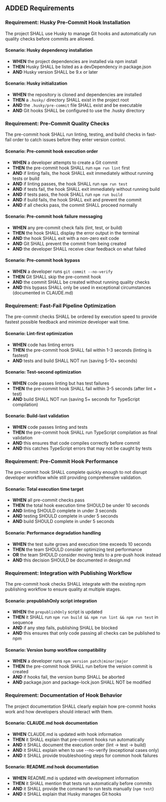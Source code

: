 ## ADDED Requirements

### Requirement: Husky Pre-Commit Hook Installation

The project SHALL use Husky to manage Git hooks and automatically run quality checks before commits are allowed.

#### Scenario: Husky dependency installation

- **WHEN** the project dependencies are installed via npm install
- **THEN** Husky SHALL be listed as a devDependency in package.json
- **AND** Husky version SHALL be 9.x or later

#### Scenario: Husky initialization

- **WHEN** the repository is cloned and dependencies are installed
- **THEN** a `.husky/` directory SHALL exist in the project root
- **AND** the `.husky/pre-commit` file SHALL exist and be executable
- **AND** Git hooks SHALL be configured to use the .husky directory

### Requirement: Pre-Commit Quality Checks

The pre-commit hook SHALL run linting, testing, and build checks in fast-fail order to catch issues before they enter version control.

#### Scenario: Pre-commit hook execution order

- **WHEN** a developer attempts to create a Git commit
- **THEN** the pre-commit hook SHALL run `npm run lint` first
- **AND** if linting fails, the hook SHALL exit immediately without running tests or build
- **AND** if linting passes, the hook SHALL run `npm run test`
- **AND** if tests fail, the hook SHALL exit immediately without running build
- **AND** if tests pass, the hook SHALL run `npm run build`
- **AND** if build fails, the hook SHALL exit and prevent the commit
- **AND** if all checks pass, the commit SHALL proceed normally

#### Scenario: Pre-commit hook failure messaging

- **WHEN** any pre-commit check fails (lint, test, or build)
- **THEN** the hook SHALL display the error output in the terminal
- **AND** the hook SHALL exit with a non-zero exit code
- **AND** Git SHALL prevent the commit from being created
- **AND** the developer SHALL receive clear feedback on what failed

#### Scenario: Pre-commit hook bypass

- **WHEN** a developer runs `git commit --no-verify`
- **THEN** Git SHALL skip the pre-commit hook
- **AND** the commit SHALL be created without running quality checks
- **AND** this bypass SHALL only be used in exceptional circumstances (documented in CLAUDE.md)

### Requirement: Fast-Fail Pipeline Optimization

The pre-commit checks SHALL be ordered by execution speed to provide fastest possible feedback and minimize developer wait time.

#### Scenario: Lint-first optimization

- **WHEN** code has linting errors
- **THEN** the pre-commit hook SHALL fail within 1-3 seconds (linting is fastest)
- **AND** tests and build SHALL NOT run (saving 5-10+ seconds)

#### Scenario: Test-second optimization

- **WHEN** code passes linting but has test failures
- **THEN** the pre-commit hook SHALL fail within 3-5 seconds (after lint + test)
- **AND** build SHALL NOT run (saving 5+ seconds for TypeScript compilation)

#### Scenario: Build-last validation

- **WHEN** code passes linting and tests
- **THEN** the pre-commit hook SHALL run TypeScript compilation as final validation
- **AND** this ensures that code compiles correctly before commit
- **AND** this catches TypeScript errors that may not be caught by tests

### Requirement: Pre-Commit Hook Performance

The pre-commit hook SHALL complete quickly enough to not disrupt developer workflow while still providing comprehensive validation.

#### Scenario: Total execution time target

- **WHEN** all pre-commit checks pass
- **THEN** the total hook execution time SHOULD be under 10 seconds
- **AND** linting SHOULD complete in under 3 seconds
- **AND** testing SHOULD complete in under 5 seconds
- **AND** build SHOULD complete in under 5 seconds

#### Scenario: Performance degradation handling

- **WHEN** the test suite grows and execution time exceeds 10 seconds
- **THEN** the team SHOULD consider optimizing test performance
- **OR** the team SHOULD consider moving tests to a pre-push hook instead
- **AND** this decision SHOULD be documented in design.md

### Requirement: Integration with Publishing Workflow

The pre-commit hook checks SHALL integrate with the existing npm publishing workflow to ensure quality at multiple stages.

#### Scenario: prepublishOnly script integration

- **WHEN** the `prepublishOnly` script is updated
- **THEN** it SHALL run `npm run build && npm run lint && npm run test` in sequence
- **AND** if any step fails, publishing SHALL be blocked
- **AND** this ensures that only code passing all checks can be published to npm

#### Scenario: Version bump workflow compatibility

- **WHEN** a developer runs `npm version patch|minor|major`
- **THEN** the pre-commit hook SHALL run before the version commit is created
- **AND** if hooks fail, the version bump SHALL be aborted
- **AND** package.json and package-lock.json SHALL NOT be modified

### Requirement: Documentation of Hook Behavior

The project documentation SHALL clearly explain how pre-commit hooks work and how developers should interact with them.

#### Scenario: CLAUDE.md hook documentation

- **WHEN** CLAUDE.md is updated with hook information
- **THEN** it SHALL explain that pre-commit hooks run automatically
- **AND** it SHALL document the execution order (lint → test → build)
- **AND** it SHALL explain when to use --no-verify (exceptional cases only)
- **AND** it SHALL provide troubleshooting steps for common hook failures

#### Scenario: README.md hook documentation

- **WHEN** README.md is updated with development information
- **THEN** it SHALL mention that tests run automatically before commits
- **AND** it SHALL provide the command to run tests manually (`npm test`)
- **AND** it SHALL explain that Husky manages Git hooks
